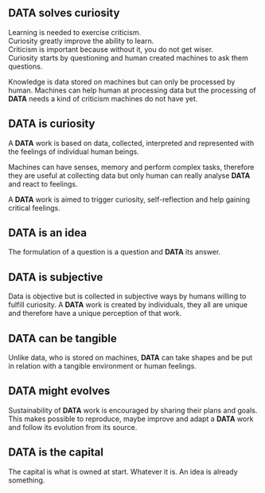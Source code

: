 ## __DATA__ solves curiosity

Learning is needed to exercise criticism.  
Curiosity greatly improve the ability to learn.  
Criticism is important because without it, you do not get wiser.  
Curiosity starts by questioning and human created machines to ask them questions.

Knowledge is data stored on machines but can only be processed by human.
Machines can help human at processing data but the processing of __DATA__ needs a kind of criticism machines do not have yet.  



## __DATA__ is curiosity

A __DATA__ work is based on data, collected, interpreted and represented with the feelings of individual human beings. 

Machines can have senses, memory and perform complex tasks, therefore they are useful at collecting data but only human can really analyse __DATA__ and react to feelings.

A __DATA__ work is aimed to trigger curiosity, self-reflection and help gaining critical feelings.



## __DATA__ is an idea

The formulation of a question is a question and __DATA__ its answer.



## __DATA__ is subjective

Data is objective but is collected in subjective ways by humans willing to fulfill curiosity.
A __DATA__ work is created by individuals, they all are unique and therefore have a unique perception of that work.



## __DATA__ can be tangible

Unlike data, who is stored on machines, __DATA__ can take shapes
and be put in relation with a tangible environment or human feelings.



## __DATA__ might evolves

Sustainability of __DATA__ work is encouraged by sharing their plans and goals. 
This makes possible to reproduce, maybe improve and adapt a __DATA__ work and follow its evolution from its source.



## __DATA__ is the capital

The capital is what is owned at start. Whatever it is.
An idea is already something.

